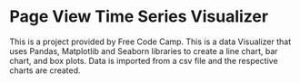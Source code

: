 # Page View Time Series Visualizer

This is a project provided by Free Code Camp. This is a data Visualizer that uses Pandas, Matplotlib and Seaborn libraries to create a line chart, bar chart, and box plots.
Data is imported from a csv file and the respective charts are created. 
